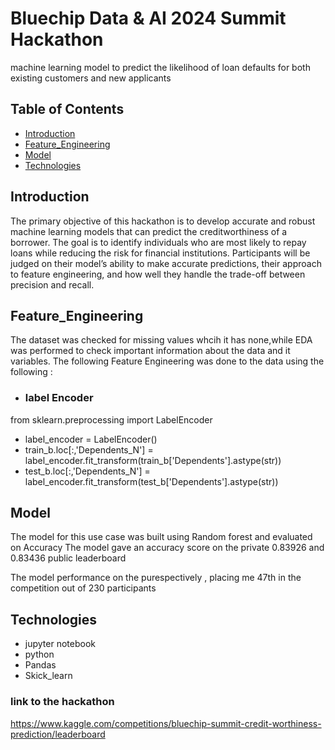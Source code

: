 # Bluechip Data & AI 2024 Summit Hackathon
machine learning model to predict the likelihood of loan defaults for both existing customers and new applicants

## Table of Contents
- [Introduction](#introduction)
- [Feature_Engineering](#feature_engineering)
- [Model](#model)
- [Technologies](#technologies)

## Introduction
The primary objective of this hackathon is to develop accurate and robust machine learning models that can predict the creditworthiness of a borrower. The goal is to identify individuals who are most likely to repay loans while reducing the risk for financial institutions. Participants will be judged on their model’s ability to make accurate predictions, their approach to feature engineering, and how well they handle the trade-off between precision and recall.

## Feature_Engineering
The dataset was checked for missing values whcih it has none,while EDA was performed to check important information about the data and it variables. The following Feature Engineering was done to the data using the following : 
- ### label Encoder
from sklearn.preprocessing import LabelEncoder
- label_encoder = LabelEncoder()
- train_b.loc[:,'Dependents_N'] = label_encoder.fit_transform(train_b['Dependents'].astype(str))
- test_b.loc[:,'Dependents_N'] = label_encoder.fit_transform(test_b['Dependents'].astype(str))


## Model
The model for this use case was built using Random forest and evaluated on Accuracy
The model gave an accuracy score on the private 0.83926 and 0.83436 public leaderboard 

The model performance on the purespectively , placing me 47th in the competition out of 230 participants 


## Technologies
- jupyter notebook
- python
- Pandas
- Skick_learn
### link to the hackathon
https://www.kaggle.com/competitions/bluechip-summit-credit-worthiness-prediction/leaderboard

